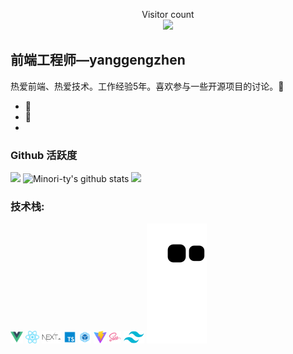 <p align="center"> 
  Visitor count<br>
  <img src="https://profile-counter.glitch.me/lxxyx/count.svg" />
</p>

## 前端工程师—yanggengzhen

热爱前端、热爱技术。工作经验5年。喜欢参与一些开源项目的讨论。👋

- 🔭
- 🌱
- 
### Github 活跃度

[![](https://activity-graph.herokuapp.com/graph?username=Minori-ty&theme=dracula)](https://github.com/ashutosh00710/github-readme-activity-graph)
![Minori-ty's github stats](https://github-readme-stats.vercel.app/api?username=yanggengzhen123&show_icons=true&theme=vue)
![](https://github-readme-stats.vercel.app/api/top-langs/?username=yanggengzhen123&layout=compact&langs_count=6)

### **技术栈:**

<a href="https://v3.cn.vuejs.org"><code><img height="20" src="./images/vue.png"></code></a>
<a href="https://reactjs.org/"><code><img height="20" src="./images/react.svg"></code></a>
<a href="https://nextjs.org/"><code><img height="20" src="./images/next.png"></code></a>
<a href="https://www.tslang.cn/index.html"><code><img height="20" src="./images/typescript.png"></code></a>
<a href="https://webpack.js.org/"><code><img height="20" src="./images/webpack.svg"></code></a>
<a href="https://cn.vitejs.dev"><code><img height="20" src="./images/vite.png"></code></a>
<a href="https://sass-lang.com"><code><img height="20" src="./images/sass2.png"></code></a>
<a href="https://tailwindcss.com"><code><img height="20" src="./images/tailwindcss.png"></code></a>
![](https://raw.githubusercontent.com/aboutmydreams/aboutmydreams/output/github-contribution-grid-snake.svg) 
